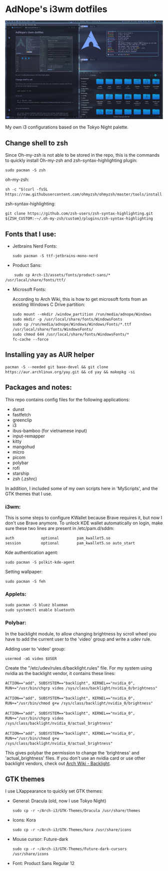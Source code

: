# AdNope's i3wm dotfiles

![screenshot](assets/preview.png)

My own i3 configurations based on the Tokyo Night palette.

## Change shell to zsh
Since Oh-my-zsh is not able to be stored in the repo, this is the commands to quickly install Oh-my-zsh and zsh-syntax-highlighting plugin:
```
sudo pacman -S zsh
```
oh-my-zsh:
```
sh -c "$(curl -fsSL https://raw.githubusercontent.com/ohmyzsh/ohmyzsh/master/tools/install.sh)"
```
zsh-syntax-highlighting:
```
git clone https://github.com/zsh-users/zsh-syntax-highlighting.git ${ZSH_CUSTOM:-~/.oh-my-zsh/custom}/plugins/zsh-syntax-highlighting
```

## Fonts that I use:
- Jetbrains Nerd Fonts:
    ```
    sudo pacman -S ttf-jetbrains-mono-nerd
    ```

- Product Sans:
```
    sudo cp Arch-i3/assets/fonts/product-sans/* /usr/local/share/fonts/ttf/
```

- Microsoft Fonts:

    According to Arch Wiki, this is how to get microsoft fonts from an existing Windows C Drive partition:
    ```
    sudo mount --mkdir /window_partition /run/media/adnope/Windows
    sudo mkdir -p /usr/local/share/fonts/WindowsFonts
    sudo cp /run/media/adnope/Windows/Windows/Fonts/*.ttf /usr/local/share/fonts/WindowsFonts/
    sudo chmod 644 /usr/local/share/fonts/WindowsFonts/*
    fc-cache --force
    ```

## Installing yay as AUR helper
```
pacman -S --needed git base-devel && git clone https://aur.archlinux.org/yay.git && cd yay && makepkg -si
```

## Packages and notes:

This repo contains config files for the following applications:
- dunst
- fastfetch
- greenclip
- i3
- ibus-bamboo (for vietnamese input)
- input-remapper
- kitty
- mangohud
- micro
- picom
- polybar
- rofi
- starship
- zsh (.zshrc)

In addition, I included some of my own scripts here in 'MyScripts', and the GTK themes that I use.

### i3wm:
This is some steps to configure KWallet because Brave requires it, but now I don't use Brave anymore.
To unlock KDE wallet automatically on login, make sure these two lines are present in /etc/pam.d/sddm:
```
auth            optional        pam_kwallet5.so
session         optional        pam_kwallet5.so auto_start
```

Kde authentication agent:
```
sudo pacman -S polkit-kde-agent
```

Setting wallpaper:
```
sudo pacman -S feh
```

### Applets:
```
sudo pacman -S bluez blueman
sudo systemctl enable bluetooth
```

### Polybar:
In the backlight module, to allow changing brightness by scroll wheel you have to add the current user to the 'video' group and write a udev rule.

Adding user to 'video' group:
```
usermod -aG video $USER
```
Create the "/etc/udev/rules.d/backlight.rules" file. For my system using nvidia as the backlight vendor, it contains these lines:
```
ACTION=="add", SUBSYSTEM=="backlight", KERNEL=="nvidia_0", RUN+="/usr/bin/chgrp video /sys/class/backlight/nvidia_0/brightness"

ACTION=="add", SUBSYSTEM=="backlight", KERNEL=="nvidia_0", RUN+="/usr/bin/chmod g+w /sys/class/backlight/nvidia_0/brightness"

ACTION=="add", SUBSYSTEM=="backlight", KERNEL=="nvidia_0", RUN+="/usr/bin/chgrp video /sys/class/backlight/nvidia_0/actual_brightness"

ACTION=="add", SUBSYSTEM=="backlight", KERNEL=="nvidia_0", RUN+="/usr/bin/chmod g+w /sys/class/backlight/nvidia_0/actual_brightness"
```
This gives polybar the permission to change the 'brightness' and 'actual_brightness' files. If you don't use an nvidia card or use other backlight vendors, check out [Arch Wiki - Backlight](https://wiki.archlinux.org/title/Backlight#Udev_rule).

## GTK themes
I use LXappearance to quickly set GTK themes:
- General: Dracula (old, now I use Tokyo Night)
    ```
    sudo cp -r ~/Arch-i3/GTK-Themes/Dracula /usr/share/themes
    ```
- Icons: Kora
    ```
    sudo cp -r ~/Arch-i3/GTK-Themes/kora /usr/share/icons
    ```
- Mouse cursor: Future-dark
    ```
    sudo cp -r ~/Arch-i3/GTK-Themes/Future-dark-cursors /usr/share/icons  
    ```
- Font: Product Sans Regular 12